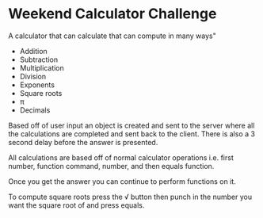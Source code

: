 # Weekend Calculator Challenge #

A calculator that can calculate that can compute in many ways"
* Addition
* Subtraction
* Multiplication
* Division
* Exponents
* Square roots
* π
* Decimals

Based off of user input an object is created and sent to the server where all the calculations are completed and sent back to the client.  There is also a 3 second delay before the answer is presented.

All calculations are based off of normal calculator operations i.e. first number, function command, number, and then equals function.

Once you get the answer you can continue to perform functions on it.

To compute square roots press the √ button then punch in the number you want the square root of and press equals.

